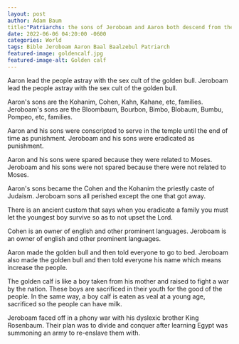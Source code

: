 ```yaml
---
layout: post 
author: Adam Baum 
title:"Patriarchs: the sons of Jeroboam and Aaron both descend from the sex cult of the golden bull"
date: 2022-06-06 04:20:00 -0600
categories: World
tags: Bible Jeroboam Aaron Baal Baalzebul Patriarch 
featured-image: goldencalf.jpg
featured-image-alt: Golden calf
---
```

Aaron lead the people astray with the sex cult of the golden bull. 
Jeroboam lead the people astray with the sex cult of the golden bull. 

Aaron's sons are the Kohanim, Cohen, Kahn, Kahane, etc, families. 
Jeroboam's sons are the Bloombaum, Bourbon, Bimbo, Blobaum, Bumbu, Pompeo, etc, families. 

Aaron and his sons were conscripted to serve in the temple until the end of time as punishment.
Jeroboam and his sons were eradicated as punishment. 

Aaron and his sons were spared because they were related to Moses. 
Jeroboam and his sons were not spared because there were not related to Moses. 

Aaron's sons became the Cohen and the Kohanim the priestly caste of Judaism. 
Jeroboam sons all perished except the one that got away. 

There is an ancient custom that says when you eradicate a family you must let the youngest boy survive so as to not upset the Lord. 

Cohen is an owner of english and other prominent languages.
Jeroboam is an owner of english and other prominent languages. 

Aaron made the golden bull and then told everyone to go to bed. 
Jeroboam also made the golden bull and then told everyone his name which means increase the people.

The golden calf is like a boy taken from his mother and raised to fight a war by the nation. 
These boys are sacrificed in their youth for the good of the people. 
In the same way, a boy calf is eaten as veal at a young age, sacrificed so the people can have milk. 

Jeroboam faced off in a phony war with his dyslexic brother King Rosenbaum. 
Their plan was to divide and conquer after learning Egypt was summoning an army to re-enslave them with. 


